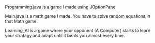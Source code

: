 Programming.java is a game I made using JOptionPane.


Main.java is a math game I made. You have to solve random equations in that Math game.


Learning_AI is a game where your opponent (A Computer) starts to learn your stratagy and adapt until it beats you almost every time.
